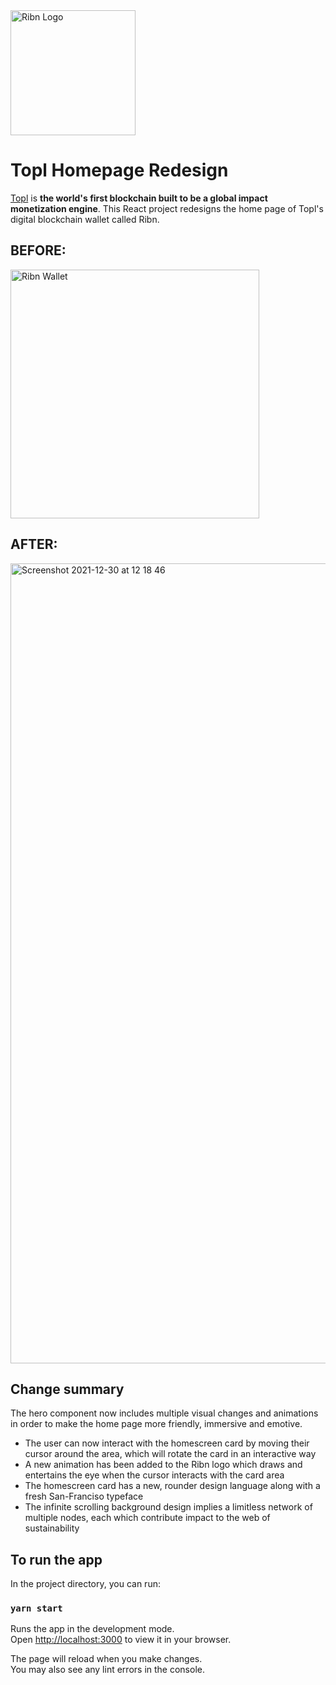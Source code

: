<img width="200" alt="Ribn Logo" src="https://user-images.githubusercontent.com/13727615/147752221-61c87204-1455-49b5-ab6c-97cec34a60c4.png">

# Topl Homepage Redesign

[Topl](https://www.topl.co/) is **the world's first blockchain built to be a global impact monetization engine**. This React project redesigns the home page of Topl's digital blockchain wallet called Ribn. 

## BEFORE:

<img width="398" alt="Ribn Wallet" src="https://user-images.githubusercontent.com/13727615/147751760-f56d9e65-6086-48d1-bac1-efb1712d8df5.png">

## AFTER:

<img width="1280" alt="Screenshot 2021-12-30 at 12 18 46" src="https://user-images.githubusercontent.com/13727615/147751383-8a03caa8-4f1b-4940-acf4-30e31ad837fb.png">

## Change summary
The hero component now includes multiple visual changes and animations in order to make the home page more friendly, immersive and emotive. 
- The user can now interact with the homescreen card by moving their cursor around the area, which will rotate the card in an interactive way
- A new animation has been added to the Ribn logo which draws and entertains the eye when the cursor interacts with the card area
- The homescreen card has a new, rounder design language along with a fresh San-Franciso typeface
- The infinite scrolling background design implies a limitless network of multiple nodes, each which contribute impact to the web of sustainability

## To run the app

In the project directory, you can run:

### `yarn start`

Runs the app in the development mode.\
Open [http://localhost:3000](http://localhost:3000) to view it in your browser.

The page will reload when you make changes.\
You may also see any lint errors in the console.
